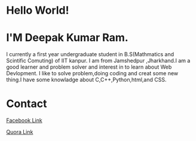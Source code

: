 # Hello World!
# I'M Deepak Kumar Ram.



<DOCTYPE html>
  <html>
  <head>
    <title>
      Deepak
    </title>
    <body>
      <p>  I currently  a first year undergraduate student in B.S(Mathmatics and Scintific Comuting) of IIT kanpur.
           I am from Jamshedpur ,Jharkhand.I am a good learner and problem solver and interest in to learn about Web Devlopment.
           I like to solve problem,doing coding and creat some new thing.I have some knowladge about C,C++,Python,html,and CSS.
           </p>
      <h1>Contact </h1>
      <a href = "https://www.facebook.com/deepakkumar.ram.54922">Facebook Link</a>
      <p></p>
      <a href = "https://www.quora.com/profile/Deepak-Kumar-Ram-7"> Quora Link</a>
    </body>
  </head>
     
        
